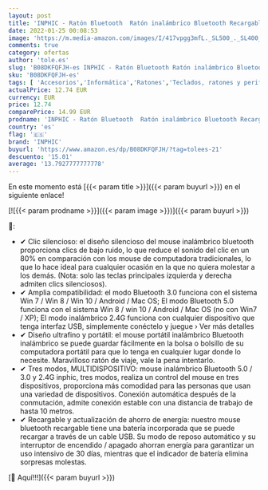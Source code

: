 ```yaml
---
layout: post
title: 'INPHIC - Ratón Bluetooth  Ratón inalámbrico Bluetooth Recargable silencioso de Tres Modos  BT5.0/ 3.0 + 2.4G inalámbrico   Ratón de Viaje portátil 1600DPI para computadora portátil  Android  Windows MacBook'
date: 2022-01-25 00:08:53
image: 'https://m.media-amazon.com/images/I/417vpgg3mfL._SL500_._SL400_.jpg'
comments: true
category: ofertas
author: 'tole.es'
slug: 'B08DKFQFJH-es INPHIC - Ratón Bluetooth Ratón inalámbrico Bluetooth...'
sku: 'B08DKFQFJH-es'
tags: [ 'Accesorios','Informática','Ratones','Teclados, ratones y periféricos de entrada','android','inphic', ]
actualPrice: 12.74 EUR
currency: EUR
price: 12.74
comparePrice: 14.99 EUR
prodname: 'INPHIC - Ratón Bluetooth  Ratón inalámbrico Bluetooth Recargable silencioso de Tres Modos  BT5.0/ 3.0 + 2.4G inalámbrico   Ratón de Viaje portátil 1600DPI para computadora portátil  Android  Windows MacBook'
country: 'es'
flag: '🇪🇸'
brand: 'INPHIC'
buyurl: 'https://www.amazon.es/dp/B08DKFQFJH/?tag=tolees-21'
descuento: '15.01'
average: '13.7927777777778'
---
```


En este momento está [{{< param title >}}]({{< param buyurl >}}) en el siguiente enlace!

[![{{< param prodname >}}]({{< param image >}})]({{< param buyurl >}})

🔎:

- ✔ Clic silencioso: el diseño silencioso del mouse inalámbrico bluetooth proporciona clics de bajo ruido, lo que reduce el sonido del clic en un 80% en comparación con los mouse de computadora tradicionales, lo que lo hace ideal para cualquier ocasión en la que no quiera molestar a los demás. (Nota: solo las teclas principales izquierda y derecha admiten clics silenciosos).
- ✔ Amplia compatibilidad: el modo Bluetooth 3.0 funciona con el sistema Win 7 / Win 8 / Win 10 / Android / Mac OS; El modo Bluetooth 5.0 funciona con el sistema Win 8 / win 10 / Android / Mac OS (no con Win7 / XP); El modo inalámbrico 2.4G funciona con cualquier dispositivo que tenga interfaz USB, simplemente conéctelo y juegue › Ver más detalles
- ✔ Diseño ultrafino y portátil: el mouse portátil inalámbrico Bluetooth inalámbrico se puede guardar fácilmente en la bolsa o bolsillo de su computadora portátil para que lo tenga en cualquier lugar donde lo necesite. Maravilloso ratón de viaje, vale la pena intentarlo.
- ✔ Tres modos, MULTIDISPOSITIVO: mouse inalámbrico Bluetooth 5.0 / 3.0 y 2.4G inphic, tres modos, realiza un control del mouse en tres dispositivos, proporciona más comodidad para las personas que usan una variedad de dispositivos. Conexión automática después de la conmutación, admite conexión estable con una distancia de trabajo de hasta 10 metros.
- ✔ Recargable y actualización de ahorro de energía: nuestro mouse bluetooth recargable tiene una batería incorporada que se puede recargar a través de un cable USB. Su modo de reposo automático y su interruptor de encendido / apagado ahorran energía para garantizar un uso intensivo de 30 días, mientras que el indicador de batería elimina sorpresas molestas.

[🛒 Aquí!!!]({{< param buyurl >}})
